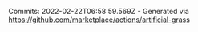 Commits: 2022-02-22T06:58:59.569Z - Generated via https://github.com/marketplace/actions/artificial-grass
<br>
